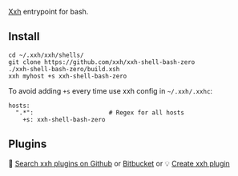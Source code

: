 [Xxh](https://github.com/xxh/xxh) entrypoint for bash. 

## Install
```
cd ~/.xxh/xxh/shells/
git clone https://github.com/xxh/xxh-shell-bash-zero
./xxh-shell-bash-zero/build.xsh
xxh myhost +s xxh-shell-bash-zero
```
To avoid adding `+s` every time use xxh config in `~/.xxh/.xxhc`:
```
hosts:
  ".*":                     # Regex for all hosts
    +s: xxh-shell-bash-zero
```

## Plugins

🔎 [Search xxh plugins on Github](https://github.com/search?q=xxh-plugin-bash&type=Repositories) or [Bitbucket](https://bitbucket.org/repo/all?name=xxh-plugin-bash) or 💡 [Create xxh plugin](https://github.com/xxh/xxh-plugin-bash-sample)